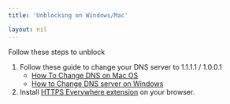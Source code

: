 ```yaml
---
title: 'Unblocking on Windows/Mac'

layout: nil
---
```


Follow these steps to unblock
1. Follow these guide to change your DNS server to 1.1.1.1 / 1.0.0.1 
	- [How To Change DNS on Mac OS](https://serverguy.com/kb/change-dns-server-settings-mac-os "Mac")
	- [How to Change DNS server on Windows](https://www.lifewire.com/how-to-change-dns-servers-in-windows-2626242 "How to Change DNS server on Windows")
2. Install  [HTTPS Everywhere extension](https://www.eff.org/https-everywhere "HTTPS Everywhere extension") on your browser.